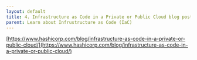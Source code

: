 ```yaml
---
layout: default
title: 4. Infrastructure as Code in a Private or Public Cloud blog post
parent: Learn about Infrustructure as Code (IaC)
---
```


[https://www.hashicorp.com/blog/infrastructure-as-code-in-a-private-or-public-cloud/](https://www.hashicorp.com/blog/infrastructure-as-code-in-a-private-or-public-cloud/)

